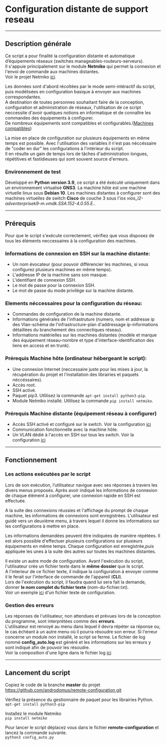 # Configuration distante de support reseau
-------------------------------------------


## Description générale
Ce script a pour finalité la configuration distante et automatique d’équipements réseaux (switches manageables-routeurs-serveurs).  
Il s'appuie principalement sur le module **Netmiko** qui permet la connexion et l'envoi de commande aux machines distantes.  
Voir le projet Netmiko [ici](https://github.com/ktbyers/netmiko).

Les données sont d'abord récoltées par le mode semi-intéractif du script, puis modélisées en configuration basique à envoyer aux machines correspondantes.  
A destination de toutes personnes souhaitant faire de la conception, configuration et administration de réseaux, l'utilisation de ce script neccessite d'avoir quelques notions en informatique et de connaître les commandes des équipements à configurer.  
De nombreux équipements sont compatibles et configurables.([Machines compatibles](https://github.com/ktbyers/netmiko/blob/develop/PLATFORMS.md))

La mise en place de configuration sur plusieurs équipements en même temps est possible. Avec l'utilisation des variables il n'est pas néccéssaire de "coder en dur" les configurations à l'intérieur du script.  
Il en résulte un gain de temps lors de tâches d'administration longues, répétitives et fastidieuses qui sont souvent source d'erreurs.  

### Environnement de test
Développé en **Python version 3.9**, ce script a été éxécuté uniquement dans un environnement virtualisé **GNS3**. La machine hôte est une machine virtuelle linux sous **Debian 10**. 
Les machines distantes à configurer sont des machines virtuelles de switch **Cisco** de couche 3  sous l'ios *vios_l2-adventerprisek9-m.vmdk.SSA.152-4.0.55.E.*.

--------------------------------------------------------------

## Prérequis

Pour que le script s'exécute correctement, vérifiez que vous disposez de tous les éléments neccessaires à la configuration des machines.

### Informations de connexion en SSH sur la machine distante:  
* Un nom évocateur (pour pouvoir différencier les machines, si vous configurez plusieurs machines en même temps).  
* L'addresse IP de la machine sans son masque.
* L'identifiant de connexion SSH.  
* Le mot de passe pour la connexion SSH.  
* Le mot de passe du mode privilège sur la machine distante.  

### Elements néccessaires pour la configuration du réseau:
* Commandes de configuration de la machine distante.  
* Informations générales de l'infrastruture (numero, nom et addresse ip des Vlan-schéma de l'infrastructure-plan d'addressage ip-informations détaillées du branchement des connectiques réseau).  
* Informations matérielles sur les machines distantes (modèle et marque des équipement réseau-nombre et type d'interface-identification des liens en access et en trunk).  

### Prérequis Machine hôte (ordinateur hébergeant le script):
* Une connexion Internet (neccessaire juste pour les mises à jour, la récupération du projet et l'installation des librairies et paquets néccéssaires).    
* Accès root.  
* SSH activé.  
* Paquet pip3. Utlilisez la commande `apt-get install python3-pip`.
* Module Netmiko installé. Utlilisez la commande `pip install netmiko`. 

### Prérequis Machine distante (équipement réseau à configurer) 
* Accès SSH activé et configuré sur le switch. Voir la configuration [ici](https://github.com/androdomus/remote-configuration/blob/master/Pr%C3%A9requis%20switch.md#exemple-de-configuration-ssh-dun-switch-avant-de-pouvoir-ex%C3%A9cuter-le-script)   
* Communication fonctionnelle avec la machine hôte.  
* Un VLAN dédié à l'accès en SSH sur tous les switch. Voir la configuration [ici](https://github.com/androdomus/remote-configuration/blob/master/Pr%C3%A9requis%20switch.md#exemple-de-configuration-dacc%C3%A8s-vlan-dun-switch-avant-de-pouvoir-ex%C3%A9cuter-le-script)  


----------------------------------------------------------------

## Fonctionnement


### Les actions exécutées par le script
Lors de son exécution, l’utilisateur navigue avec ses réponses à travers les divers menus proposés.
Après avoir indiqué les informations de connexion de chaque élément à configurer, une connexion rapide en SSH est effectuée.

A la suite des connexions réussies et l'affichage du prompt de chaque machine, les informations de connexions sont enregistrées.
L'utilisateur est guidé vers un deuxième menu, à travers lequel il donne les informations sur les configurations à mettre en place.

Les informations demandées peuvent être indiquées de manière répétées. Il est alors possible d'effectuer plusieurs configurations sur plusieurs équipements en même temps.
Chaque configuration est enregistrée,puis appliquée les unes à la suite des autres sur toutes les machines distantes.

Il existe un autre mode de configuration. Avant l'exécution du script, l'utilisateur crée un fichier texte dans le **même dossier** que le script.  
A l'interieur de ce fichier texte, il indique la configuration à envoyer comme il le ferait  sur l'interface de commande de  l'appareil (**CLI**).  
Lors de l'exécution du script, il faudra quand lui sera fait la demande, donner  **le nom complet du fichier texte** (nom-du-fichier.txt).  
Voir un exemple [ici](https://github.com/androdomus/remote-configuration/blob/master/base_config.txt) d'un fichier texte de configuration.

### Gestion des erreurs

Les réponses de l'utilisateur, non attendues et prévues lors de la conception du programme, sont interprétées comme des **erreurs**.  
L'utilisateur est renvoyé au menu dans lequel il devra répéter sa réponse ou, le cas échéant à un autre menu où il pourra résoudre son erreur. 
Si l'erreur concerne un module non installé, le script se ferme.
Le fichier de log nommé **config_auto.log** est généré et les informations sur les erreurs y sont indiqué afin de pouvoir les résoudre.   
Voir la composition d'une ligne dans le fichier log [ici](https://github.com/androdomus/remote-configuration/blob/master/Description%20fichier_log.md#fichier-log-g%C3%A9n%C3%A9r%C3%A9-par-le-script)

-----------------------------------------------------------------

## Lancement du script

Copiez le code de la branche **master** du projet https://github.com/androdomus/remote-configuration.git  

Vérifiez la présence du gestionnaire de paquet pour les librairies Python.  
`apt-get install python3-pip`

Installez le module Netmiko  
`pip install netmiko`

Pour lancer le script déplacez vous dans le fichier **remote-configuration** et lancez la commande suivante.  
`python3 config_auto.py`











